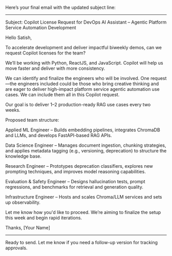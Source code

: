 Here’s your final email with the updated subject line:


---

Subject: Copilot License Request for DevOps AI Assistant – Agentic Platform Service Automation Development

Hello Satish,

To accelerate development and deliver impactful biweekly demos, can we request Copilot licenses for the team?

We’ll be working with Python, ReactJS, and JavaScript. Copilot will help us move faster and deliver with more consistency.

We can identify and finalize the engineers who will be involved. One request—the engineers included could be those who bring creative thinking and are eager to deliver high-impact platform service agentic automation use cases. We can include them all in this Copilot request.

Our goal is to deliver 1–2 production-ready RAG use cases every two weeks.

Proposed team structure:

Applied ML Engineer – Builds embedding pipelines, integrates ChromaDB and LLMs, and develops FastAPI-based RAG APIs.

Data Science Engineer – Manages document ingestion, chunking strategies, and applies metadata tagging (e.g., versioning, deprecation) to structure the knowledge base.

Research Engineer – Prototypes deprecation classifiers, explores new prompting techniques, and improves model reasoning capabilities.

Evaluation & Safety Engineer – Designs hallucination tests, prompt regressions, and benchmarks for retrieval and generation quality.

Infrastructure Engineer – Hosts and scales Chroma/LLM services and sets up observability.


Let me know how you'd like to proceed. We’re aiming to finalize the setup this week and begin rapid iterations.

Thanks,
[Your Name]


---

Ready to send. Let me know if you need a follow-up version for tracking approvals.

